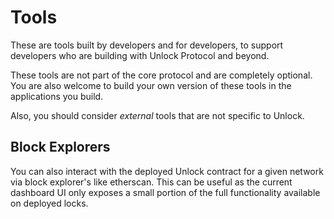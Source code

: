 # Tools

These are tools built by developers and for developers, to support developers who are building with Unlock Protocol and beyond.

These tools are not part of the core protocol and are completely optional. You are also welcome to build your own version of these tools in the applications you build.

Also, you should consider _external_ tools that are not specific to Unlock.

## Block Explorers

You can also interact with the deployed Unlock contract for a given network via block explorer's like etherscan. This can be useful as the current dashboard UI only exposes a small portion of the full functionality available on deployed locks.
